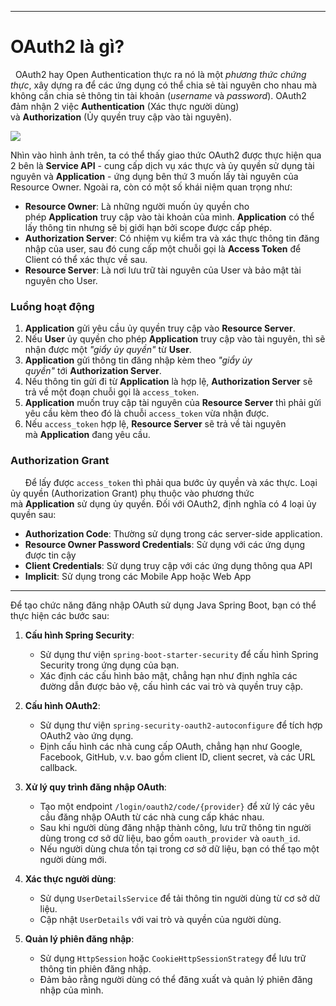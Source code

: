 
---
# OAuth2 là gì?
  OAuth2 hay Open Authentication thực ra nó là một _phương thức chứng thực_, xây dựng ra để các ứng dụng có thể chia sẻ tài nguyên cho nhau mà không cần chia sẻ thông tin tài khoản (_username_ và _password_). OAuth2 đảm nhận 2 việc **Authentication** (Xác thực người dùng) và **Authorization** (Ủy quyền truy cập vào tài nguyên).

![](https://images.viblo.asia/full/c1d1f627-3e40-43f5-b0f8-7c4c73f4d5e1.png)

Nhìn vào hình ảnh trên, ta có thể thấy giao thức OAuth2 được thực hiện qua 2 bên là **Service API** - cung cấp dịch vụ xác thực và ủy quyền sử dụng tài nguyên và **Application** - ứng dụng bên thứ 3 muốn lấy tài nguyên của Resource Owner. Ngoài ra, còn có một số khái niệm quan trọng như:

- **Resource Owner**: Là những người muốn ủy quyền cho phép **Application** truy cập vào tài khoản của mình. **Application** có thể lấy thông tin nhưng sẽ bị giới hạn bởi scope được cấp phép.
- **Authorization Server**: Có nhiệm vụ kiểm tra và xác thực thông tin đăng nhập của user, sau đó cung cấp một chuỗi gọi là **Access Token** để Client có thể xác thực về sau.
- **Resource Server**: Là nơi lưu trữ tài nguyên của User và bảo mật tài nguyên cho User.

### Luồng hoạt động

1. **Application** gửi yêu cầu ủy quyền truy cập vào **Resource Server**.
2. Nếu **User** ủy quyền cho phép **Application** truy cập vào tài nguyên, thì sẽ nhận được một _"giẩy ủy quyền"_ từ **User**.
3. **Application** gửi thông tin đăng nhập kèm theo _"giẩy ủy quyền"_ tới **Authorization Server**.
4. Nếu thông tin gửi đi từ **Application** là hợp lệ, **Authorization Server** sẽ trả về một đoạn chuỗi gọi là `access_token`.
5. **Application** muốn truy cập tài nguyên của **Resource Server** thì phải gửi yêu cầu kèm theo đó là chuỗi `access_token` vừa nhận được.
6. Nếu `access_token` hợp lệ, **Resource Server** sẽ trả về tài nguyên mà **Application** đang yêu cầu.

### Authorization Grant

      Để lấy được `access_token` thì phải qua bước ủy quyền và xác thực. Loại ủy quyền (Authorization Grant) phụ thuộc vào phương thức mà **Application** sử dụng ủy quyền. Đối với OAuth2, định nghĩa có 4 loại ủy quyền sau:

- **Authorization Code**: Thường sử dụng trong các server-side application.
- **Resource Owner Password Credentials**: Sử dụng với các ứng dụng được tin cậy
- **Client Credentials**: Sử dụng truy cập với các ứng dụng thông qua API
- **Implicit**: Sử dụng trong các Mobile App hoặc Web App


---

Để tạo chức năng đăng nhập OAuth sử dụng Java Spring Boot, bạn có thể thực hiện các bước sau:

1. **Cấu hình Spring Security**:
    
    - Sử dụng thư viện `spring-boot-starter-security` để cấu hình Spring Security trong ứng dụng của bạn.
    - Xác định các cấu hình bảo mật, chẳng hạn như định nghĩa các đường dẫn được bảo vệ, cấu hình các vai trò và quyền truy cập.
2. **Cấu hình OAuth2**:
    
    - Sử dụng thư viện `spring-security-oauth2-autoconfigure` để tích hợp OAuth2 vào ứng dụng.
    - Định cấu hình các nhà cung cấp OAuth, chẳng hạn như Google, Facebook, GitHub, v.v. bao gồm client ID, client secret, và các URL callback.
3. **Xử lý quy trình đăng nhập OAuth**:
    
    - Tạo một endpoint `/login/oauth2/code/{provider}` để xử lý các yêu cầu đăng nhập OAuth từ các nhà cung cấp khác nhau.
    - Sau khi người dùng đăng nhập thành công, lưu trữ thông tin người dùng trong cơ sở dữ liệu, bao gồm `oauth_provider` và `oauth_id`.
    - Nếu người dùng chưa tồn tại trong cơ sở dữ liệu, bạn có thể tạo một người dùng mới.
4. **Xác thực người dùng**:
    
    - Sử dụng `UserDetailsService` để tải thông tin người dùng từ cơ sở dữ liệu.
    - Cập nhật `UserDetails` với vai trò và quyền của người dùng.
5. **Quản lý phiên đăng nhập**:
    
    - Sử dụng `HttpSession` hoặc `CookieHttpSessionStrategy` để lưu trữ thông tin phiên đăng nhập.
    - Đảm bảo rằng người dùng có thể đăng xuất và quản lý phiên đăng nhập của mình.